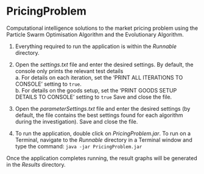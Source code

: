 # PricingProblem
Computational intelligence solutions to the market pricing problem using the Particle Swarm Optimisation Algorithm and the Evolutionary Algorithm.

1.	Everything required to run the application is within the *Runnable* directory.
 
2.	Open the *settings.txt* file and enter the desired settings. By default, the console only prints the relevant test details
<br/>a.	For details on each iteration, set the ‘PRINT ALL ITERATIONS TO CONSOLE’ setting to `true`. 
<br/>b.	For details on the goods setup, set the ‘PRINT GOODS SETUP DETAILS TO CONSOLE’ setting to `true`
Save and close the file.
 
3.	Open the *parameterSettings.txt* file and enter the desired settings (by default, the file contains the best settings found for each algorithm during the investigation). Save and close the file.
 
4.	To run the application, double click on *PricingProblem.jar*. To run on a Terminal, navigate to the *Runnable* directory in a Terminal window and type the command: `java -jar PricingProblem.jar`

Once the application completes running, the result graphs will be generated in the *Results* directory.
